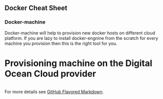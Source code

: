 ## Docker Cheat Sheet

### Docker-machine

Docker-machine will help to provision new docker hosts on different cloud platform. If you are lazy to install docker-engnine from the scratch for every machine you provision then this is the right tool for you.

# Provisioning machine on the Digital Ocean Cloud provider
```markdown

```

For more details see [GitHub Flavored Markdown](https://guides.github.com/features/mastering-markdown/).

